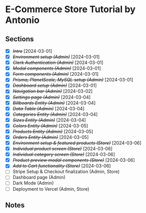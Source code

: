 # E-Commerce Store Tutorial by Antonio

## Sections

- [x] ~~_Intro_~~ [2024-03-01]
- [x] ~~_Environment setup (Admin)_~~ [2024-03-01]
- [x] ~~_Clerk Authentication (Admin)_~~ [2024-03-01]
- [x] ~~_Modal components (Admin)_~~ [2024-03-01]
- [x] ~~_Form components (Admin)_~~ [2024-03-01]
- [x] ~~_Prisma, PlanetScale, MySQL setup (Admin)_~~ [2024-03-01]
- [x] ~~_Dashboard setup (Admin)_~~ [2024-03-01]
- [x] ~~_Navigation bar (Admin)_~~ [2024-03-02]
- [x] ~~_Settings page (Admin)_~~ [2024-03-04]
- [x] ~~_Billboards Entity (Admin)_~~ [2024-03-04]
- [x] ~~_Data Table (Admin)_~~ [2024-03-04]
- [x] ~~_Categories Entity (Admin)_~~ [2024-03-04]
- [x] ~~_Sizes Entity (Admin)_~~ [2024-03-04]
- [x] ~~_Colors Entity (Admin)_~~ [2024-03-05]
- [x] ~~_Products Entity (Admin)_~~ [2024-03-05]
- [x] ~~_Orders Entity (Admin)_~~ [2024-03-05]
- [x] ~~_Environment setup & featured products (Store)_~~ [2024-03-06]
- [x] ~~_Individual product screen (Store)_~~ [2024-03-06]
- [x] ~~_Individual category screen (Store)_~~ [2024-03-06]
- [x] ~~_Product preview modal components (Store)_~~ [2024-03-06]
- [x] ~~_Add to Cart functionality (Store)_~~ [2024-03-06]
- [ ] Stripe Setup & Checkout finalization (Admin, Store)
- [ ] Dashboard page (Admin)
- [ ] Dark Mode (Admin)
- [ ] Deployment to Vercel (Admin, Store)

## Notes
